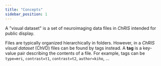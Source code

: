 ```yaml
---
title: "Concepts"
sidebar_position: 1
---
```


A "visual dataset" is a set of neuroimaging data files in _ChRIS_ intended for public display.

Files are typically organized hierarchically in folders. However, in a _ChRIS visual dataset_ (ChVD)
files can be found by tags instead. A **tag** is a key-value pair describing the contents of a file.
For example, tags can be `type=mri`, `contrast=t1`, `contrast=t2`, `author=kiho`, ...

